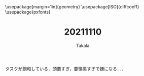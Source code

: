 ﻿---
title: 20211110
yesterday: 20211109
tomorrow: 20211111
days: 684
author: Takala
header-includes:
  - \usepackage[margin=1in]{geometry}
  - \usepackage[ISO]{diffcoeff}
  - \usepackage{pxfonts}
---



タスクが飽和している．頭悪すぎ，要領悪すぎで嫌になる．．．



